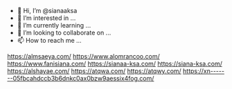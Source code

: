 - 👋 Hi, I’m @sianaaksa
- 👀 I’m interested in ...
- 🌱 I’m currently learning ...
- 💞️ I’m looking to collaborate on ...
- 📫 How to reach me ...

<!---
sianaaksa/sianaaksa is a ✨ special ✨ repository because its `README.md` (this file) appears on your GitHub profile.
You can click the Preview link to take a look at your changes.
--->

https://almsaeya.com/
https://www.alomrancoo.com/
https://www.fanisiana.com/
https://sianaa-ksa.com/
https://siana-ksa.com/
https://alshayae.com/
https://atqwa.com/
https://atqwy.com/
https://xn-------05fbcahdccb3b6dnkc0ax0bzw9aessix4fog.com/

